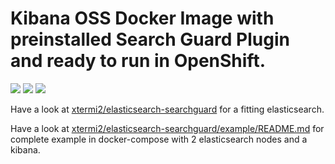 # Kibana OSS Docker Image with preinstalled Search Guard Plugin and ready to run in OpenShift.
[![](https://images.microbadger.com/badges/version/xtermi2/kibana-searchguard.svg)](https://microbadger.com/images/xtermi2/kibana-searchguard "Get your own version badge on microbadger.com")
[![](https://images.microbadger.com/badges/image/xtermi2/kibana-searchguard.svg)](https://microbadger.com/images/xtermi2/kibana-searchguard "Get your own image badge on microbadger.com")
[![](https://images.microbadger.com/badges/commit/xtermi2/kibana-searchguard.svg)](https://microbadger.com/images/xtermi2/kibana-searchguard "Get your own commit badge on microbadger.com")

Have a look at [xtermi2/elasticsearch-searchguard](https://github.com/xtermi2/elasticsearch-searchguard) 
for a fitting elasticsearch.

Have a look at [xtermi2/elasticsearch-searchguard/example/README.md](https://github.com/xtermi2/elasticsearch-searchguard/tree/master/example) 
for complete example in docker-compose with 2 elasticsearch nodes and a kibana.